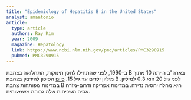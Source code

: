 ```yaml
---
title: "Epidemiology of Hepatitis B in the United States"
analyst: amantonio
article:
  type: article
  authors: Ray Kim
  year: 2009
  magazine: Hepatology
  link: https://www.ncbi.nlm.nih.gov/pmc/articles/PMC3290915
  pubmed: PMC3290915
---
```


ב-1990, לפני שהתחילו לחסן תינוקות, התחלואה בצהבת B בארה"ב הייתה 10 מתוך מיליון ילדים עד גיל 15. [כיום](https://www.cdc.gov/hepatitis/statistics/2013surveillance/pdfs/2013hepsurveillancerpt.pdf) הסיכון להידבק בצהבת B לפני גיל 20 הוא 0.3 למיליון. במדינות מפותחות צהבת B היא מחלה יחסית נדירה. במדינות אפריקה ודרום-מזרח אסיה השכיחות שלה גבוהה משמעותית.
